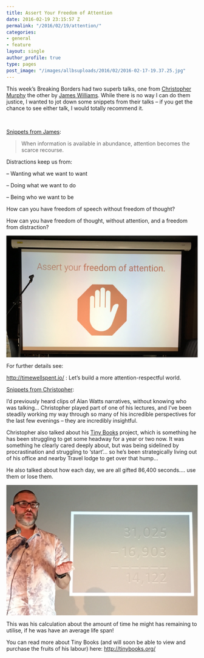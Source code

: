 ```yaml
---
title: Assert Your Freedom of Attention
date: 2016-02-19 23:15:57 Z
permalink: "/2016/02/19/attention/"
categories:
- general
- feature
layout: single
author_profile: true
type: pages
post_image: "/images/allbsuploads/2016/02/2016-02-17-19.37.25.jpg"
---
```


This week’s Breaking Borders had two superb talks, one from <a title="Christopher Murphy - Twitter" href="https://twitter.com/fehler" target="_blank">Christopher Murphy</a> the other by <a title="James Williams" href="http://williams.nu/" target="_blank">James Williams</a>. While there is no way I can do them justice, I wanted to jot down some snippets from their talks &#8211; if you get the chance to see either talk, I would totally recommend it.

&nbsp;

<u>Snippets from James</u>:

> When information is available in abundance, attention becomes the scarce recourse.

Distractions keep us from:

&#8211; Wanting what we want to want

&#8211; Doing what we want to do

&#8211; Being who we want to be

How can you have freedom of speech without freedom of thought?

How can you have freedom of thought, without attention, and a freedom from distraction?

<img class="aligncenter" src="/images/allbsuploads/2016/02/1455922373_thumb.jpeg" alt="" align="middle" />

For further details see:

<a href="http://timewellspent.io/" target="_blank">http://timewellspent.io/</a> : Let’s build a more attention-respectful world.

<u>Snippets from Christopher</u>:

I’d previously heard clips of Alan Watts narratives, without knowing who was talking… Christopher played part of one of his lectures, and I’ve been steadily working my way through so many of his incredible perspectives for the last few evenings &#8211; they are incredibly insightful.

<div style="clear: both; text-align: center;">
  <p>
    <span class='embed-youtube' style='text-align:center; display: block;'></span>
  </p>
</div>

Christopher also talked about his <a title="Tiny Books" href="http://tinybooks.org/" target="_blank">Tiny Books</a> project, which is something he has been struggling to get some headway for a year or two now. It was something he clearly cared deeply about, but was being sidelined by procrastination and struggling to ‘start’… so he’s been strategically living out of his office and nearby Travel lodge to get over that hump…

He also talked about how each day, we are all gifted 86,400 seconds…. use them or lose them.

<img class="aligncenter" src="/images/allbsuploads/2016/02/1455922197_thumb.jpeg" alt="" align="middle" />

This was his calculation about the amount of time he might has remaining to utilise, if he was have an average life span!

You can read more about Tiny Books (and will soon be able to view and purchase the fruits of his labour) here: <a href="http://tinybooks.org/" target="_blank">http://tinybooks.org/</a>

&nbsp;
